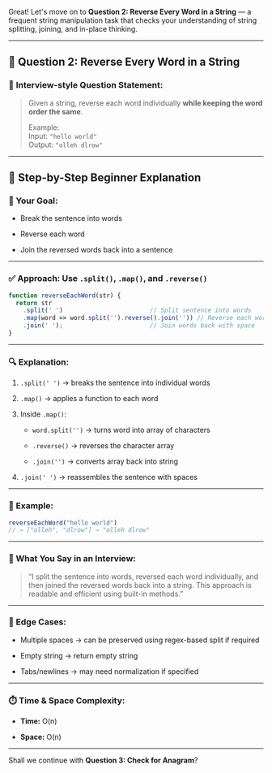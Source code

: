 Great! Let's move on to **Question 2: Reverse Every Word in a String** — a frequent string manipulation task that checks your understanding of string splitting, joining, and in-place thinking.

---

## 🔹 **Question 2: Reverse Every Word in a String**

### 🧠 **Interview-style Question Statement:**

> Given a string, reverse each word individually **while keeping the word order the same**.
> 
> Example:  
> Input: `"hello world"`  
> Output: `"olleh dlrow"`

---

## 🧱 **Step-by-Step Beginner Explanation**

### 🎯 Your Goal:

- Break the sentence into words
    
- Reverse each word
    
- Join the reversed words back into a sentence
    

---

### ✅ **Approach: Use `.split()`, `.map()`, and `.reverse()`**

```js
function reverseEachWord(str) {
  return str
    .split(' ')                        // Split sentence into words
    .map(word => word.split('').reverse().join('')) // Reverse each word
    .join(' ');                        // Join words back with space
}
```

---

### 🔍 **Explanation:**

1. `.split(' ')` → breaks the sentence into individual words
    
2. `.map()` → applies a function to each word
    
3. Inside `.map()`:
    
    - `word.split('')` → turns word into array of characters
        
    - `.reverse()` → reverses the character array
        
    - `.join('')` → converts array back into string
        
4. `.join(' ')` → reassembles the sentence with spaces
    

---

### 🧪 Example:

```js
reverseEachWord("hello world")
// → ["olleh", "dlrow"] → "olleh dlrow"
```

---

### 🧠 What You Say in an Interview:

> “I split the sentence into words, reversed each word individually, and then joined the reversed words back into a string. This approach is readable and efficient using built-in methods.”

---

### 🧪 Edge Cases:

- Multiple spaces → can be preserved using regex-based split if required
    
- Empty string → return empty string
    
- Tabs/newlines → may need normalization if specified
    

---

### ⏱️ Time & Space Complexity:

- **Time:** O(n)
    
- **Space:** O(n)
    

---

Shall we continue with **Question 3: Check for Anagram**?